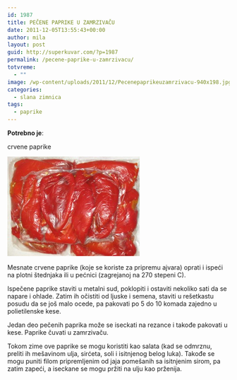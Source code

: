 ```yaml
---
id: 1987
title: PEČENE PAPRIKE U ZAMRZIVAČU
date: 2011-12-05T13:55:43+00:00
author: mila
layout: post
guid: http://superkuvar.com/?p=1987
permalink: /pecene-paprike-u-zamrzivacu/
totvreme:
  - ""
image: /wp-content/uploads/2011/12/Pecenepaprikeuzamrzivacu-940x198.jpg
categories:
  - slana zimnica
tags:
  - paprike
---
```

**Potrebno je**:

crvene paprike

<img class="alignnone size-medium wp-image-4156" title="Pecenepaprikeuzamrzivacu" src="/wp-content/uploads/2011/12/Pecenepaprikeuzamrzivacu-300x225.jpg" alt="" width="300" height="225" /> 

Mesnate crvene paprike (koje se koriste za pripremu ajvara) oprati i ispeći na plotni štednjaka ili u pećnici (zagrejanoj na 270 stepeni C).

Ispečene paprike staviti u metalni sud, poklopiti i ostaviti nekoliko sati da se napare i ohlade. Zatim ih očistiti od ljuske i semena, staviti u rešetkastu posudu da se još malo ocede, pa pakovati po 5 do 10 komada zajedno u polietilenske kese.

Jedan deo pečenih paprika može se iseckati na rezance i takođe pakovati u kese. Paprike čuvati u zamrzivaču.

Tokom zime ove paprike se mogu koristiti kao salata (kad se odmrznu, preliti ih mešavinom ulja, sirćeta, soli i isitnjenog belog luka). Takođe se mogu puniti filom pripremljenim od jaja pomešanih sa isitnjenim sirom, pa zatim zapeći, a iseckane se mogu pržiti na ulju kao prženija.